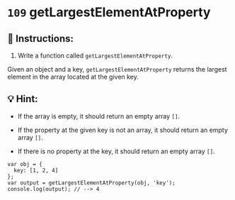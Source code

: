 # `109` getLargestElementAtProperty

## 📝 Instructions:

1. Write a function called `getLargestElementAtProperty`.

Given an object and a key, `getLargestElementAtProperty` returns the largest element in the array located at the given key.

## :bulb: Hint:

 * If the array is empty, it should return an empty array `[]`.

* If the property at the given key is not an array, it should return an empty array `[]`.

* If there is no property at the key, it should return an empty array `[]`.


```Js
var obj = {
  key: [1, 2, 4]
};
var output = getLargestElementAtProperty(obj, 'key');
console.log(output); // --> 4
```